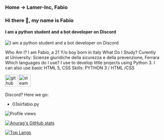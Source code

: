 ### Home -> Lamer-Inc, Fabio

### Hi there 👋, my name is Fabio 
#### I am a python student and a bot developer on Discord
![I am a python student and a bot developer on Discord](https://avatars.githubusercontent.com/u/66159424?s=400&u=19cb1e887a4ff06667282230da7b9ec3ab272ead&v=4)

Who Am I? I am Fabio, a 21 Y/o boy born in Italy
What Do I Study? Curently at University: Scienze giuridiche della sicurezza e della prevenzione, Ferrara
Which languages do I use? I use to develop little projects using Python 3. I can also use basic HTML 5, CSS
Skills: PYTHON 3 / HTML /CSS



[<img src='https://cdn.jsdelivr.net/npm/simple-icons@3.0.1/icons/github.svg' alt='github' height='40'>](https://github.com/Lamer-Inc)  [<img src='https://cdn.jsdelivr.net/npm/simple-icons@3.0.1/icons/steam.svg' alt='steam' height='40'>](https://steamcommunity.com/id/SirDistru_tm/)  

Discord? Here we go:
- 03sirfabio.py

![Profile views](https://gpvc.arturio.dev/Lamer-Inc)  

[![Anurag's GitHub stats](https://github-readme-stats.vercel.app/api?username=Lamer-Inc)](https://github.com/anuraghazra/github-readme-stats)

[![Top Langs](https://github-readme-stats.vercel.app/api/top-langs/?username=Lamer-Inc)](https://github.com/anuraghazra/github-readme-stats)


